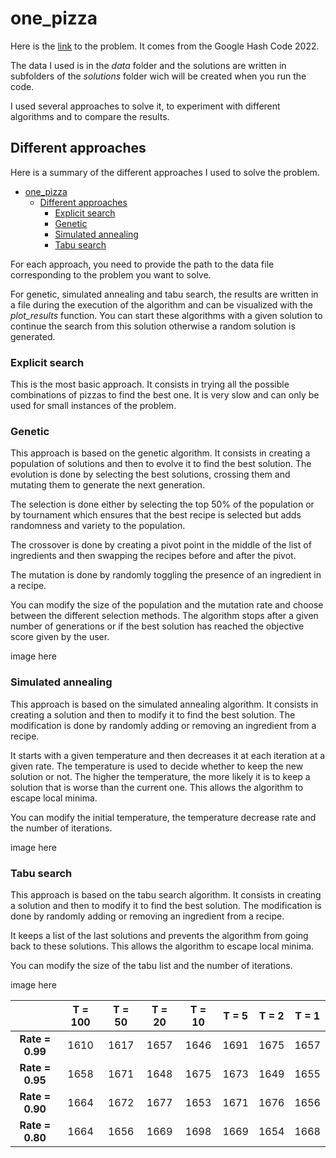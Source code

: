 # one_pizza

Here is the [link](https://codingcompetitions.withgoogle.com/hashcode/round/00000000008f5ca9/00000000008f6f33) to the problem. It comes from the Google Hash Code 2022.

The data I used is in the *data* folder and the solutions are written in subfolders of the *solutions* folder wich will be created when you run the code.

I used several approaches to solve it, to experiment with different algorithms and to compare the results.

## Different approaches

Here is a summary of the different approaches I used to solve the problem.
- [one\_pizza](#one_pizza)
  - [Different approaches](#different-approaches)
    - [Explicit search](#explicit-search)
    - [Genetic](#genetic)
    - [Simulated annealing](#simulated-annealing)
    - [Tabu search](#tabu-search)

For each approach, you need to provide the path to the data file corresponding to the problem you want to solve.

For genetic, simulated annealing and tabu search, the results are written in a file during the execution of the algorithm and can be visualized with the *plot_results* function. You can start these algorithms with a given solution to continue the search from this solution otherwise a random solution is generated.


### Explicit search

This is the most basic approach. It consists in trying all the possible combinations of pizzas to find the best one. It is very slow and can only be used for small instances of the problem.

### Genetic

This approach is based on the genetic algorithm. It consists in creating a population of solutions and then to evolve it to find the best solution. The evolution is done by selecting the best solutions, crossing them and mutating them to generate the next generation.

The selection is done either by selecting the top 50% of the population or by tournament which ensures that the best recipe is selected but adds randomness and variety to the population.

The crossover is done by creating a pivot point in the middle of the list of ingredients and then swapping the recipes before and after the pivot. 

The mutation is done by randomly toggling the presence of an ingredient in a recipe.

You can modify the size of the population and the mutation rate and choose between the different selection methods.
The algorithm stops after a given number of generations or if the best solution has reached the objective score given by the user.

image here

### Simulated annealing

This approach is based on the simulated annealing algorithm. It consists in creating a solution and then to modify it to find the best solution. The modification is done by randomly adding or removing an ingredient from a recipe.

It starts with a given temperature and then decreases it at each iteration at a given rate. The temperature is used to decide whether to keep the new solution or not. The higher the temperature, the more likely it is to keep a solution that is worse than the current one. This allows the algorithm to escape local minima.

You can modify the initial temperature, the temperature decrease rate and the number of iterations.

image here

### Tabu search

This approach is based on the tabu search algorithm. It consists in creating a solution and then to modify it to find the best solution. The modification is done by randomly adding or removing an ingredient from a recipe.

It keeps a list of the last solutions and prevents the algorithm from going back to these solutions. This allows the algorithm to escape local minima.

You can modify the size of the tabu list and the number of iterations.

image here






|                 | **T = 100** | **T = 50** | **T = 20** | **T = 10** | **T = 5** | **T = 2** | **T = 1** |
|:---------------:|:-----------:|:----------:|:----------:|:----------:|:---------:|:---------:|:---------:|
| **Rate = 0.99** | 1610        | 1617       | 1657       | 1646       | 1691      | 1675      | 1657      |
| **Rate = 0.95** | 1658        | 1671       | 1648       | 1675       | 1673      | 1649      | 1655      |
| **Rate = 0.90** | 1664        | 1672       | 1677       | 1653       | 1671      | 1676      | 1656      |
| **Rate = 0.80** | 1664        | 1656       | 1669       | 1698       | 1669      | 1654      | 1668      |
